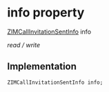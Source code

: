 


# info property







[ZIMCallInvitationSentInfo](../../zego_uikit_prebuilt_live_audio_room/ZIMCallInvitationSentInfo-class.md) info
  
_<span class="feature">read / write</span>_






## Implementation

```dart
ZIMCallInvitationSentInfo info;
```







